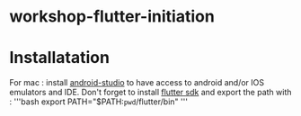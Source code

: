 # workshop-flutter-initiation





# Installatation

For mac :
install [android-studio](https://developer.android.com/studio?hl=fr&gclid=CjwKCAiA55mPBhBOEiwANmzoQtvVNHosQwJlMe6Kmh1fRsDfFbYi1RDPbZVdCBn5zsuDqpy3LG06bRoCLy8QAvD_BwE&gclsrc=aw.ds) to have access to android and/or IOS emulators and IDE.
Don't forget to install [flutter sdk](https://docs.flutter.dev/get-started/install/macos) and export the path  with :
'''bash
    export PATH="$PATH:`pwd`/flutter/bin"
'''
